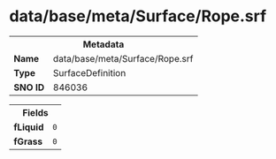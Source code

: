 <h1>data/base/meta/Surface/Rope.srf</h1><table><tr><th colspan="100%">Metadata</th></tr><tr><td><b>Name</b></td><td>data/base/meta/Surface/Rope.srf</td></tr><tr><td><b>Type</b></td><td>SurfaceDefinition</td></tr><tr><td><b>SNO ID</b></td><td>846036</td></tr></table>

<table><tr><th colspan="100%">Fields</th></tr><tr><td><b>fLiquid</b></td><td><code>0</code></td></tr><tr><td><b>fGrass</b></td><td><code>0</code></td></tr></table>

